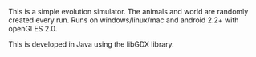 This is a simple evolution simulator. The animals and world are randomly
created every run. Runs on windows/linux/mac and android 2.2+ with openGl ES 2.0.

This is developed in Java using the libGDX library.